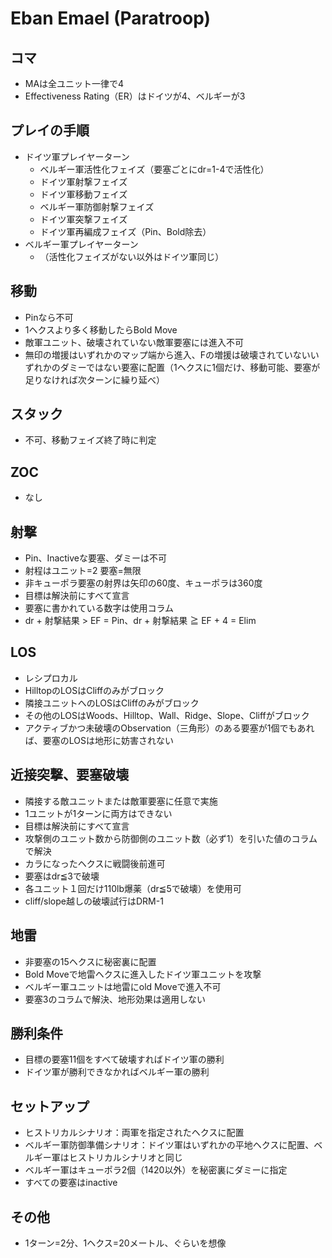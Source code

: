 # Eban Emael (Paratroop)

## コマ
- MAは全ユニット一律で4
- Effectiveness Rating（ER）はドイツが4、ベルギーが3

## プレイの手順
- ドイツ軍プレイヤーターン
  - ベルギー軍活性化フェイズ（要塞ごとにdr=1-4で活性化）
  - ドイツ軍射撃フェイズ
  - ドイツ軍移動フェイズ
  - ベルギー軍防御射撃フェイズ
  - ドイツ軍突撃フェイズ
  - ドイツ軍再編成フェイズ（Pin、Bold除去）
- ベルギー軍プレイヤーターン
  - （活性化フェイズがない以外はドイツ軍同じ）

## 移動
- Pinなら不可
- 1ヘクスより多く移動したらBold Move
- 敵軍ユニット、破壊されていない敵軍要塞には進入不可
- 無印の増援はいずれかのマップ端から進入、Fの増援は破壊されていないいずれかのダミーではない要塞に配置（1ヘクスに1個だけ、移動可能、要塞が足りなければ次ターンに繰り延べ）

## スタック
- 不可、移動フェイズ終了時に判定

## ZOC
- なし

## 射撃
- Pin、Inactiveな要塞、ダミーは不可
- 射程はユニット=2 要塞=無限
- 非キューポラ要塞の射界は矢印の60度、キューポラは360度
- 目標は解決前にすべて宣言
- 要塞に書かれている数字は使用コラム
- dr + 射撃結果 > EF = Pin、dr + 射撃結果 ≧ EF + 4 = Elim

## LOS
- レシプロカル
- HilltopのLOSはCliffのみがブロック
- 隣接ユニットへのLOSはCliffのみがブロック
- その他のLOSはWoods、Hilltop、Wall、Ridge、Slope、Cliffがブロック
- アクティブかつ未破壊のObservation（三角形）のある要塞が1個でもあれば、要塞のLOSは地形に妨害されない

## 近接突撃、要塞破壊
- 隣接する敵ユニットまたは敵軍要塞に任意で実施
- 1ユニットが1ターンに両方はできない
- 目標は解決前にすべて宣言
- 攻撃側のユニット数から防御側のユニット数（必ず1）を引いた値のコラムで解決
- カラになったヘクスに戦闘後前進可
- 要塞はdr≦3で破壊
- 各ユニット１回だけ110lb爆薬（dr≦5で破壊）を使用可
- cliff/slope越しの破壊試行はDRM-1

## 地雷
- 非要塞の15ヘクスに秘密裏に配置
- Bold Moveで地雷ヘクスに進入したドイツ軍ユニットを攻撃
- ベルギー軍ユニットは地雷にold Moveで進入不可
- 要塞3のコラムで解決、地形効果は適用しない

## 勝利条件
- 目標の要塞11個をすべて破壊すればドイツ軍の勝利
- ドイツ軍が勝利できなかればベルギー軍の勝利

## セットアップ
- ヒストリカルシナリオ：両軍を指定されたヘクスに配置
- ベルギー軍防御準備シナリオ：ドイツ軍はいずれかの平地ヘクスに配置、ベルギー軍はヒストリカルシナリオと同じ
- ベルギー軍はキューポラ2個（1420以外）を秘密裏にダミーに指定
- すべての要塞はinactive

## その他
- 1ターン=2分、1ヘクス=20メートル、ぐらいを想像
